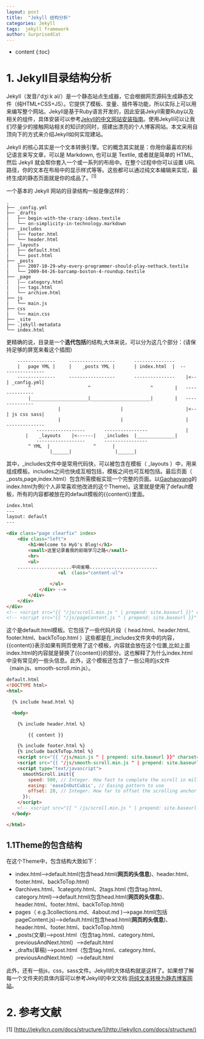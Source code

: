 ```yaml
---
layout: post
title:  "Jekyll 结构分析"
categories: Jekyll
tags:  jekyll framework
author: SurprisedCat
---
```


* content 
{:toc}

# 1. Jekyll目录结构分析

Jekyll（发音/'dʒiːk əl/）是一个静态站点生成器，它会根据网页源码生成静态文件（纯HTML+CSS+JS）。它提供了模板、变量、插件等功能，所以实际上可以用来编写整个网站。Jekyll是基于Ruby语言开发的，因此安装Jekyll需要Ruby以及相关的组件，具体安装可以参考[Jekyll的中文网站安装指南](http://jekyllcn.com/docs/installation/)。使用Jekyll可以让我们尽量少的接触网站相关的知识的同时，搭建出漂亮的个人博客网站。本文采用自顶向下的方式来介绍Jekyll如何实现建站。

Jekyll 的核心其实是一个文本转换引擎。它的概念其实就是：你用你最喜欢的标记语言来写文章，可以是 Markdown, 也可以是 Textile, 或者就是简单的 HTML, 然后 Jekyll 就会帮你套入一个或一系列的布局中。在整个过程中你可以设置 URL 路径，你的文本在布局中的显示样式等等。这些都可以通过纯文本编辑来实现，最终生成的静态页面就是你的成品了。$^{[1]}$

一个基本的 Jekyll 网站的目录结构一般是像这样的：

```shell
.
├── _config.yml
├── _drafts
|   ├── begin-with-the-crazy-ideas.textile
|   └── on-simplicity-in-technology.markdown
├── _includes
|   ├── footer.html
|   └── header.html
├── _layouts
|   ├── default.html
|   └── post.html
├── _posts
|   ├── 2007-10-29-why-every-programmer-should-play-nethack.textile
|   └── 2009-04-26-barcamp-boston-4-roundup.textile
├── _page
|   |—— category.html
|   |—— tags.html
|   └── archive.html
├── js
|   └── main.js
├── css
|   └── main.css
├── _site
├── .jekyll-metadata
└── index.html
```





更精确的说，目录是一个**迭代包括**的结构,大体来说，可以分为这几个部分：(请保持足够的屏宽来看这个插图)

```shell
    --------------     -----------------       ---------------  
    |   page YML |     |    _posts YML |       | index.html  |  --    --------------
    --------------     -----------------       ---------------    |<--| _config.yml|
        ^                     ^                      ^		  |   --------------
        |_____________________|______________________|		  |   --------------
                   |                      |                       |<--| js css sass|
                   |                      |                       |   --------------
           ------------------       ----------------              |
	   |    _layouts    |<------|   _includes  |______________|
           ------------------       ----------------                 
		^ YML  |                ^      |                    
                |______|                |______|
```

其中，_includes文件中是常用代码快，可以被包含在模板（ _layouts ）中，用来组成模板。includes之间也快成互相包括，模板之间也可互相包括。最后页面（ _posts,page,index.html）包含所需模板实现一个完整的页面。以[Gaohaoyang](https://github.com/Gaohaoyang/gaohaoyang.github.io)的index.html为例(个人非常喜欢他改进的这个Theme)。这里就是使用了default模板，所有的内容都被放在的default模板的{{content}}里面。

```html
index.html
---
layout: default
---

<div class="page clearfix" index>
    <div class="left">
        <h1>Welcome to HyG's Blog!</h1>
        <small>这里记录着我的前端学习之路</small>
        <hr>
        <ul>
    ....................中间省略.........................
                   <ul  class="content-ul">

                </ul>
            </div> -->
        </div>
    </div>
</div>
<!-- <script src="{{ "/js/scroll.min.js " | prepend: site.baseurl }}" charset="utf-8"></script> -->
<!-- <script src="{{ "/js/pageContent.js " | prepend: site.baseurl }}" charset="utf-8"></script> -->
```

这个是default.html模板。它包括了一些代码片段（ head.html、header.html、footer.html、backToTop.html ）这些都是在_includes文件夹中的内容，{{content}}表示如果有网页使用了这个模板，内容就会放在这个位置,比如上面index.html的内容就是替换了{{content}}的部分。这也解释了为什么index.html中没有常见的一些头信息。此外，这个模板还包含了一些公用的js文件（main.js、smooth-scroll.min.js）。

```html
default.html
<!DOCTYPE html>
<html>

  {% include head.html %}

  <body>

    {% include header.html %}

        {{ content }}

    {% include footer.html %}
    {% include backToTop.html %}
    <script src="{{ "/js/main.js " | prepend: site.baseurl }}" charset="utf-8"></script>
    <script src="{{ "/js/smooth-scroll.min.js " | prepend: site.baseurl }}" charset="utf-8"></script>
    <script type="text/javascript">
      smoothScroll.init({
        speed: 500, // Integer. How fast to complete the scroll in milliseconds
        easing: 'easeInOutCubic', // Easing pattern to use
        offset: 20, // Integer. How far to offset the scrolling anchor location in pixels
      });
    </script>
    <!-- <script src="{{ " /js/scroll.min.js " | prepend: site.baseurl }}" charset="utf-8"></script> -->
  </body>

</html>
```

## 1.1Theme的包含结构

在这个Theme中，包含结构大致如下：

- index.html-->default.html(包含head.html(**网页的头信息**)、header.html、footer.html、backToTop.html)
- 0archives.html、1categoty.html、2tags.html (包含tag.html、category.html)-->default.html(包含head.html(**网页的头信息**)、header.html、footer.html、backToTop.html)
- pages（ e.g.3collections.md、4about.md )-->page.html(包括pageContent.js)-->default.html(包含head.html(**网页的头信息**)、header.html、footer.html、backToTop.html)
- _posts(文章)-->post.html（包含tag.html、category.html、previousAndNext.html）-->default.html
- _drafts(草稿)-->post.html（包含tag.html、category.html、previousAndNext.html）-->default.html

此外，还有一些js，css，sass文件。Jekyll的大体结构就是这样了。如果想了解每一个文件夹的具体内容可以参考Jekyll的中文文档:[将纯文本转换为静态博客网站](http://jekyllcn.com/docs/home/)。

# 2. 参考文献

[1] [http://jekyllcn.com/docs/structure/](http://jekyllcn.com/docs/structure/)

